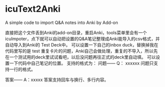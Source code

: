 # icuText2Anki
A simple code to import Q&amp;A notes into  Anki by Add-on


直接把这个文件丢到Anki的add-on目录，重启Anki，tools菜单里会有一个 icuImpoter，点下就可以自动把设置的Q&A笔记整理成Anki能导入的csv格式，并自动导入到Anki的 Test Deck中。
可以设置一下自己的inbox duck，替换掉我在代码里写的是 test
重复卡片的问题，Anki自己会做处理，重复的不导入，所以先在一个测试用的deck里试试看吧，以后没问题再往正式的deck里自动填。
可以设置一下代码中自己笔记的位置。
支持的格式为：
问题——
Q： xxxxxx
问题只支持一行的格式。

答案——
A：xxxxx
答案支持回车与换行、多行内容。
